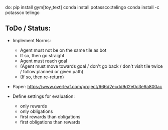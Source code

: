do:
pip install gym[toy_text]
conda install potassco::telingo
conda install -c potassco telingo

## ToDo / Status:
- Implement Norms:
  - Agent must not be on the same tile as bot
  - If so, then go straight
  - Agent must reach goal
  - (Agent must move towards goal / don't go back / don't visit tile twice / follow planned or given path)
  - (If so, then re-return)

- Paper: https://www.overleaf.com/project/666d2ecdd9d2e0c3e9a800ac


- Define settings for evaluation:
  - only rewards
  - only obligations
  - first rewards than obligations
  - first obligations than rewards